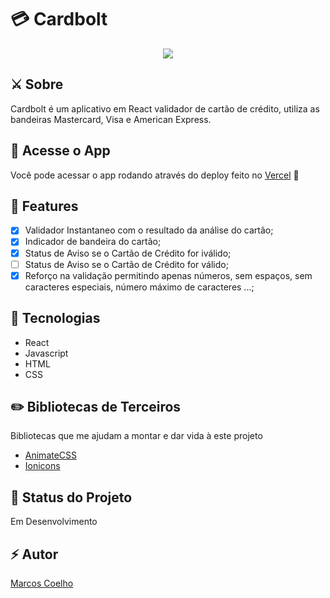 # 💳 Cardbolt 

<p align="center">
    <img src="https://i.imgur.com/tFuilwz.gif">
</p>

## ⚔️ Sobre 

Cardbolt é um aplicativo em React validador de cartão de crédito, utiliza as bandeiras Mastercard, Visa e American Express.

## 🔭 Acesse o App 

Você pode acessar o app rodando através do deploy feito no <a href="https://cardbolt.vercel.app/">Vercel</a> 💜

## 🧪 Features

- [x] Validador Instantaneo com o resultado da análise do cartão;
- [x] Indicador de bandeira do cartão;
- [x] Status de Aviso se o Cartão de Crédito for iválido;
- [ ] Status de Aviso se o Cartão de Crédito for válido;
- [x] Reforço na validação permitindo apenas números, sem espaços, sem caracteres especiais, número máximo de caracteres ...;

## 🔨 Tecnologias

- React 
- Javascript
- HTML
- CSS

## ✏️ Bibliotecas de Terceiros

Bibliotecas que me ajudam a montar e dar vida à este projeto

- <a href="https://github.com/animate-css/animate.css">AnimateCSS</a>
- <a href="https://github.com/ionic-team/ionicons">Ionicons</a>


## 📌 Status do Projeto

Em Desenvolvimento

## ⚡️ Autor 

<a href="https://twitter.com/marcosvca_">Marcos Coelho</a>

